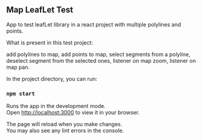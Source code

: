 ## Map LeafLet Test

App to test leafLet library in a react project with multiple polylines and points.

What is present in this test project:

add polylines to map,
add points to map,
select segments from a polyline,
deselect segment from the selected ones,
listener on map zoom,
listener on map pan.

In the project directory, you can run:

### `npm start`

Runs the app in the development mode.\
Open [http://localhost:3000](http://localhost:3000) to view it in your browser.

The page will reload when you make changes.\
You may also see any lint errors in the console.
